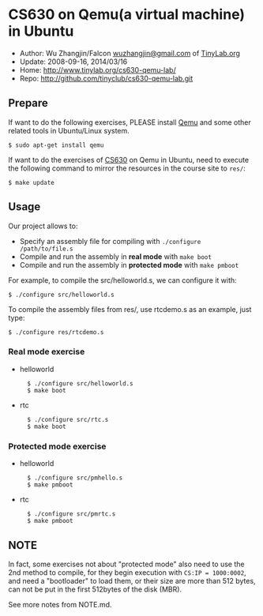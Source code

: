 # CS630 on Qemu(a virtual machine) in Ubuntu

- Author: Wu Zhangjin/Falcon <wuzhangjin@gmail.com> of [TinyLab.org](http://tinylab.org)
- Update: 2008-09-16, 2014/03/16
- Home: <http://www.tinylab.org/cs630-qemu-lab/>
- Repo: <http://github.com/tinyclub/cs630-qemu-lab.git>

## Prepare

If want to do the following exercises, PLEASE install
[Qemu](http://wiki.qemu.org/Main_Page) and some other related tools in
Ubuntu/Linux system.

    $ sudo apt-get install qemu

If want to do the exercises of
[CS630](http://www.cs.usfca.edu/~cruse/cs630f06/) on Qemu in Ubuntu, need
to execute the following command to mirror the resources in the course site to `res/`:

    $ make update

## Usage

Our project allows to:

- Specify an assembly file for compiling with `./configure /path/to/file.s`
- Compile and run the assembly in **real mode** with `make boot`
- Compile and run the assembly in **protected mode** with `make pmboot`

For example, to compile the src/helloworld.s, we can configure it with:

    $ ./configure src/helloworld.s

To compile the assembly files from res/, use rtcdemo.s as an example, just
type:

    $ ./configure res/rtcdemo.s

### **Real mode** exercise

- helloworld

        $ ./configure src/helloworld.s
        $ make boot

- rtc

        $ ./configure src/rtc.s
        $ make boot

### **Protected mode** exercise

- helloworld

        $ ./configure src/pmhello.s
        $ make pmboot

- rtc

        $ ./configure src/pmrtc.s
        $ make pmboot

## NOTE

In fact, some exercises not about "protected mode" also need to use the
2nd method to compile, for they begin execution with `CS:IP = 1000:0002`, and
need a "bootloader" to load them, or their size are more than 512 bytes, can
not be put in the first 512bytes of the disk (MBR).

See more notes from NOTE.md.

